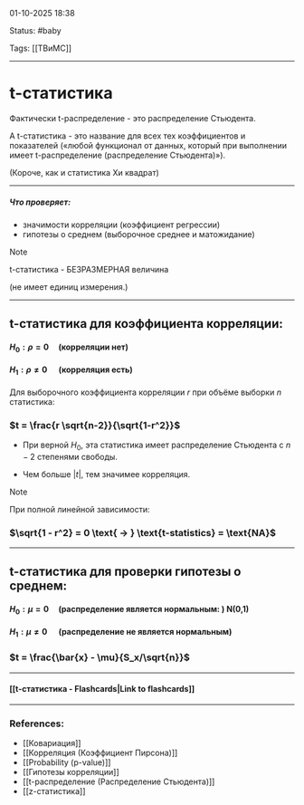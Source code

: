 
01-10-2025 18:38

Status: #baby 

Tags: [[ТВиМС]]

---
# t-статистика

Фактически t-распределение - это распределение Стьюдента.

А t-статистика -  это название для всех тех коэффициентов и показателей («любой функционал от данных, который при выполнении ​ имеет t-распределение (распределение Стьюдента)»).

(Короче, как и статистика Хи квадрат)

---
##### **Что проверяет:**

 - значимости корреляции (коэффициент регрессии)
 - гипотезы о среднем (выборочное среднее и матожидание)

> [!note]
> t-статистика - БЕЗРАЗМЕРНАЯ величина
> 
> (не имеет единиц измерения.)

---
## t-статистика для коэффициента корреляции:

#### $H_0: \rho = 0 \quad \text{(корреляции нет)}$
#### $H_1: \rho \ne 0 \quad \text{   (корреляция есть)}$   

Для выборочного коэффициента корреляции $r$ при объёме выборки $n$ статистика:

### $t = \frac{r \sqrt{n-2}}{\sqrt{1-r^2}}$

- При верной $H_0$​, эта статистика имеет распределение Стьюдента с $n-2$ степенями свободы.
    
- Чем больше $|t|$, тем значимее корреляция.

> [!note]
> При полной линейной зависимости:
> ### $\sqrt{1 - r^2} = 0 \text{ -> } \text{t-statistics} = \text{NA}$

---
## t-статистика для проверки гипотезы о среднем:

#### $H_0: \mu = 0 \quad \text{(распределение является нормальным: ) N(0,1)}$
#### $H_1: \mu \ne 0 \quad \text{   (распределение не является нормальным)}$   
### $t = \frac{\bar{x} - \mu}{S_x/\sqrt{n}}$


----
#### [[t-статистика - Flashcards|Link to flashcards]]



---
### References:

- [[Ковариация]]
- [[Корреляция (Коэффициент Пирсона)]]
- [[Probability (p-value)]]
- [[Гипотезы корреляции]]
- [[t-распределение (Распределение Стьюдента)]]
- [[z-статистика]]